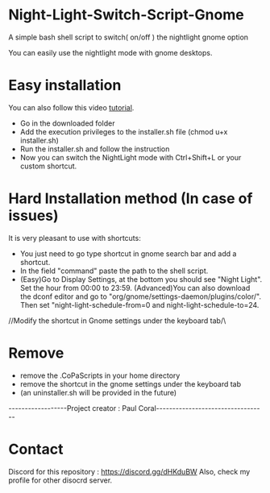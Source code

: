 # Night-Light-Switch-Script-Gnome
A simple bash shell script to switch( on/off ) the nightlight gnome option

You can easily use the nightlight mode with gnome desktops.

Easy installation
=================

You can also follow this video [tutorial](https://www.youtube.com/watch?v=wUpL-WnHqIc).
  - Go in the downloaded folder
  - Add the execution privileges to the installer.sh file (chmod u+x installer.sh)
  - Run the installer.sh and follow the instruction
  - Now you can switch the NightLight mode with Ctrl+Shift+L or your custom shortcut.


Hard Installation method (In case of issues)
============================================

It is very pleasant to use with shortcuts:
  - You just need to go type shortcut in gnome search bar and add a shortcut.
  - In the field "command" paste the path to the shell script.
  - (Easy)Go to Display Settings, at the bottom you should see "Night Light". Set the hour from 00:00 to 23:59.
    (Advanced)You can also download the dconf editor and go to "org/gnome/settings-daemon/plugins/color/". Then set "night-light-schedule-from=0 and night-light-schedule-to=24.

/\/Modify the shortcut in Gnome settings under the keyboard tab\/\

Remove
======
  - remove the .CoPaScripts in your home directory
  - remove the shortcut in the gnome settings under the keyboard tab
  - (an uninstaller.sh will be provided in the future)


------------------Project creator : Paul Coral----------------------------------

Contact
=======
Discord for this repository : https://discord.gg/dHKduBW
Also, check my profile for other disocrd server.
